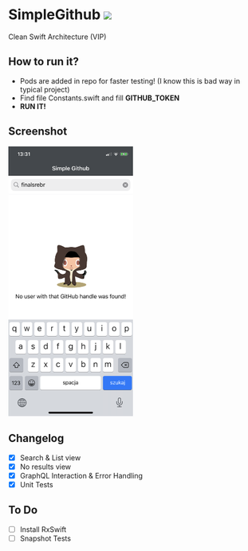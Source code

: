 # SimpleGithub <img src="https://konpa.github.io/devicon/devicon.git/icons/swift/swift-original.svg" width="32">
Clean Swift Architecture (VIP)

## How to run it? 

- Pods are added in repo for faster testing! (I know this is bad way in typical project)
- Find file Constants.swift and fill **GITHUB_TOKEN**
- **RUN IT!**

## Screenshot

<img src="https://github.com/finalsrebrny/SimpleGithub/blob/master/screenshot.png?raw=true" width="250">

## Changelog

- [x] Search & List view 
- [x] No results view 
- [x] GraphQL Interaction & Error Handling
- [x] Unit Tests 

## To Do

- [ ] Install RxSwift
- [ ] Snapshot Tests 

